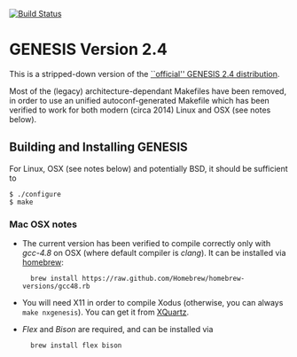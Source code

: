 [![Build Status](https://travis-ci.org/borismarin/genesis2.4gamma.svg)](https://travis-ci.org/borismarin/genesis2.4gamma)

GENESIS Version 2.4
===================

This is a stripped-down version of the [``official'' GENESIS 2.4
distribution](https://github.com/borismarin/genesis2.4gamma).

Most of the (legacy) architecture-dependant Makefiles have been
removed, in order to use an unified autoconf-generated Makefile which
has been verified to work for both modern (circa 2014) Linux and OSX
(see notes below).


Building and Installing GENESIS
-------------------------------

For Linux, OSX (see notes below) and potentially BSD, it should be
sufficient to

    $ ./configure
    $ make



### Mac OSX notes

- The current version has been verified to compile correctly only with
_gcc-4.8_ on OSX (where default compiler is _clang_). It can be installed
via [homebrew](http://brew.sh):

        brew install https://raw.github.com/Homebrew/homebrew-versions/gcc48.rb

- You will need X11 in order to compile Xodus (otherwise,
you can always ```make nxgenesis```). You can get it from
[XQuartz](http://xquartz.macosforge.org/landing/).

- _Flex_ and _Bison_ are required, and can be installed via

        brew install flex bison





